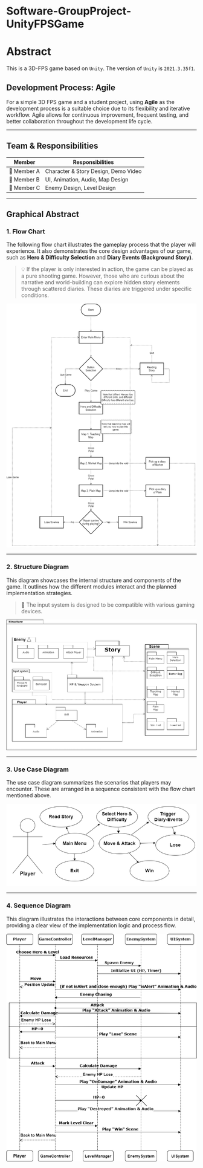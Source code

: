 # Software-GroupProject-UnityFPSGame

# Abstract

This is a 3D-FPS game based on `Unity`. The version of `Unity` is `2021.3.35f1`.

## Development Process: Agile

For a simple 3D FPS game and a student project, using **Agile** as the development process is a suitable choice due to its flexibility and iterative workflow. Agile allows for continuous improvement, frequent testing, and better collaboration throughout the development life cycle.

---

## Team & Responsibilities

| Member | Responsibilities |
|--------|------------------|
| 👤 Member A | Character & Story Design, Demo Video |
| 👤 Member B | UI, Animation, Audio, Map Design |
| 👤 Member C | Enemy Design, Level Design |

---

## Graphical Abstract

### 1. Flow Chart

The following flow chart illustrates the gameplay process that the player will experience. It also demonstrates the core design advantages of our game, such as **Hero & Difficulty Selection** and **Diary Events (Background Story)**.

> 💡 If the player is only interested in action, the game can be played as a pure shooting game. However, those who are curious about the narrative and world-building can explore hidden story elements through scattered diaries. These diaries are triggered under specific conditions.

![Flow Chart](Documentation/Flow.drawio.png)

---

### 2. Structure Diagram

This diagram showcases the internal structure and components of the game. It outlines how the different modules interact and the planned implementation strategies.

> 🔧 The input system is designed to be compatible with various gaming devices.

![Structure Diagram](Documentation/Structure.drawio.png)

---

### 3. Use Case Diagram

The use case diagram summarizes the scenarios that players may encounter. These are arranged in a sequence consistent with the flow chart mentioned above.

![Use Case Diagram](Documentation/UseCase.drawio.png)

---

### 4. Sequence Diagram

This diagram illustrates the interactions between core components in detail, providing a clear view of the implementation logic and process flow.

![Sequence Diagram](Documentation/Sequence.drawio.png)
